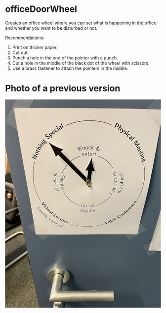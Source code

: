 # officeDoorWheel
Creates an office wheel where you can set what is happening in the office and whether you want to be disturbed or not.

Recommendations:
1. Print on thicker paper.
2. Cut out.
3. Punch a hole in the end of the pointer with a punch.
4. Cut a hole in the middle of the black dot of the wheel with scissors. 
5. Use a brass fastener to attach the pointers in the middle.


# Photo of a previous version
<img src="photo.jpg">
